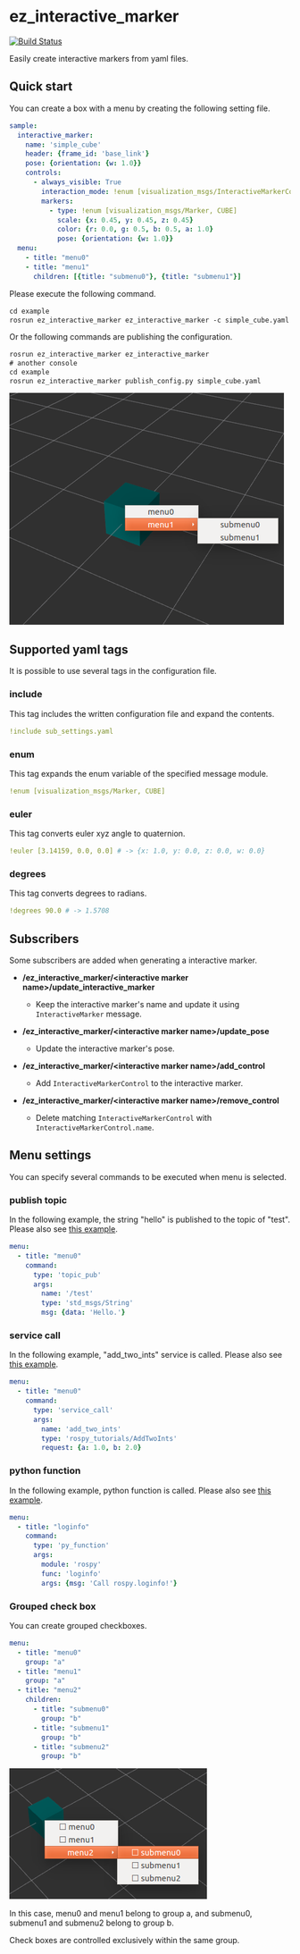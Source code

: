 # ez_interactive_marker

[![Build Status](https://travis-ci.org/neka-nat/ez_interactive_marker.svg?branch=master)](https://travis-ci.org/neka-nat/ez_interactive_marker)

Easily create interactive markers from yaml files.

## Quick start

You can create a box with a menu by creating the following setting file.

```yaml:simple_cube.yaml
sample:
  interactive_marker:
    name: 'simple_cube'
    header: {frame_id: 'base_link'}
    pose: {orientation: {w: 1.0}}
    controls:
      - always_visible: True
        interaction_mode: !enum [visualization_msgs/InteractiveMarkerControl, BUTTON]
        markers:
          - type: !enum [visualization_msgs/Marker, CUBE]
            scale: {x: 0.45, y: 0.45, z: 0.45}
            color: {r: 0.0, g: 0.5, b: 0.5, a: 1.0}
            pose: {orientation: {w: 1.0}}
  menu:
    - title: "menu0"
    - title: "menu1"
      children: [{title: "submenu0"}, {title: "submenu1"}]
```

Please execute the following command.

```
cd example
rosrun ez_interactive_marker ez_interactive_marker -c simple_cube.yaml
```

Or the following commands are publishing the configuration.

```
rosrun ez_interactive_marker ez_interactive_marker
# another console
cd example
rosrun ez_interactive_marker publish_config.py simple_cube.yaml
```

![rviz_image](images/rviz_image.png)

## Supported yaml tags

It is possible to use several tags in the configuration file.

### include
This tag includes the written configuration file and expand the contents.

```yaml
!include sub_settings.yaml
```

### enum
This tag expands the enum variable of the specified message module.

```yaml
!enum [visualization_msgs/Marker, CUBE]
```

### euler
This tag converts euler xyz angle to quaternion.

```yaml
!euler [3.14159, 0.0, 0.0] # -> {x: 1.0, y: 0.0, z: 0.0, w: 0.0}
```

### degrees
This tag converts degrees to radians.

```yaml
!degrees 90.0 # -> 1.5708
```

## Subscribers

Some subscribers are added when generating a interactive marker.

- **/ez_interactive_marker/\<interactive marker name\>/update_interactive_marker**
  - Keep the interactive marker's name and update it using `InteractiveMarker` message.

- **/ez_interactive_marker/\<interactive marker name\>/update_pose**
  - Update the interactive marker's pose.

- **/ez_interactive_marker/\<interactive marker name\>/add_control**
  - Add `InteractiveMarkerControl` to the interactive marker.

- **/ez_interactive_marker/\<interactive marker name\>/remove_control**
  - Delete matching `InteractiveMarkerControl` with `InteractiveMarkerControl.name`.

## Menu settings

You can specify several commands to be executed when menu is selected.

### publish topic

In the following example, the string "hello" is published to the topic of "test".
Please also see [this example](example/simple_cube.yaml).

```yaml
menu:
  - title: "menu0"
    command:
      type: 'topic_pub'
      args:
        name: '/test'
        type: 'std_msgs/String'
        msg: {data: 'Hello.'}
```

### service call

In the following example, "add_two_ints" service is called.
Please also see [this example](example/add_two_ints.yaml).

```yaml
menu:
  - title: "menu0"
    command:
      type: 'service_call'
      args:
        name: 'add_two_ints'
        type: 'rospy_tutorials/AddTwoInts'
        request: {a: 1.0, b: 2.0}
```

### python function

In the following example, python function is called.
Please also see [this example](example/py_func.yaml).

```yaml
menu:
  - title: "loginfo"
    command:
      type: 'py_function'
      args:
        module: 'rospy'
        func: 'loginfo'
        args: {msg: 'Call rospy.loginfo!'}
```

### Grouped check box

You can create grouped checkboxes.

```yaml
menu:
  - title: "menu0"
    group: "a"
  - title: "menu1"
    group: "a"
  - title: "menu2"
    children:
      - title: "submenu0"
        group: "b"
      - title: "submenu1"
        group: "b"
      - title: "submenu2"
        group: "b"
```

![rviz_image](images/grouped_menu.png)

In this case, menu0 and menu1 belong to group a,
and submenu0, submenu1 and submenu2 belong to group b.

Check boxes are controlled exclusively within the same group.